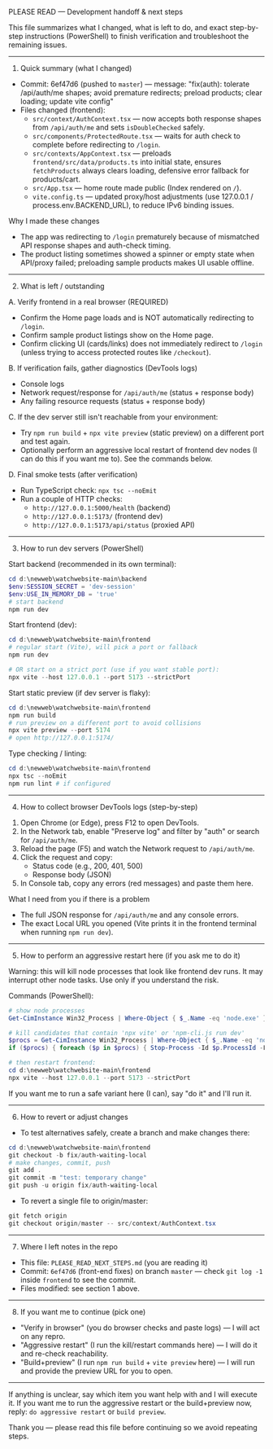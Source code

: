 PLEASE READ — Development handoff & next steps

This file summarizes what I changed, what is left to do, and exact step-by-step instructions (PowerShell) to finish verification and troubleshoot the remaining issues.

---

1) Quick summary (what I changed)

- Commit: 6ef47d6 (pushed to `master`) — message: "fix(auth): tolerate /api/auth/me shapes; avoid premature redirects; preload products; clear loading; update vite config"
- Files changed (frontend):
  - `src/context/AuthContext.tsx` — now accepts both response shapes from `/api/auth/me` and sets `isDoubleChecked` safely.
  - `src/components/ProtectedRoute.tsx` — waits for auth check to complete before redirecting to `/login`.
  - `src/contexts/AppContext.tsx` — preloads `frontend/src/data/products.ts` into initial state, ensures `fetchProducts` always clears loading, defensive error fallback for products/cart.
  - `src/App.tsx` — home route made public (Index rendered on `/`).
  - `vite.config.ts` — updated proxy/host adjustments (use 127.0.0.1 / process.env.BACKEND_URL), to reduce IPv6 binding issues.

Why I made these changes
- The app was redirecting to `/login` prematurely because of mismatched API response shapes and auth-check timing.
- The product listing sometimes showed a spinner or empty state when API/proxy failed; preloading sample products makes UI usable offline.

---

2) What is left / outstanding

A. Verify frontend in a real browser (REQUIRED)
- Confirm the Home page loads and is NOT automatically redirecting to `/login`.
- Confirm sample product listings show on the Home page.
- Confirm clicking UI (cards/links) does not immediately redirect to `/login` (unless trying to access protected routes like `/checkout`).

B. If verification fails, gather diagnostics (DevTools logs)
- Console logs
- Network request/response for `/api/auth/me` (status + response body)
- Any failing resource requests (status + response body)

C. If the dev server still isn't reachable from your environment:
- Try `npm run build` + `npx vite preview` (static preview) on a different port and test again.
- Optionally perform an aggressive local restart of frontend dev nodes (I can do this if you want me to). See the commands below.

D. Final smoke tests (after verification)
- Run TypeScript check: `npx tsc --noEmit`
- Run a couple of HTTP checks:
  - `http://127.0.0.1:5000/health` (backend)
  - `http://127.0.0.1:5173/` (frontend dev)
  - `http://127.0.0.1:5173/api/status` (proxied API)

---

3) How to run dev servers (PowerShell)

Start backend (recommended in its own terminal):

```powershell
cd d:\newweb\watchwebsite-main\backend
$env:SESSION_SECRET = 'dev-session'
$env:USE_IN_MEMORY_DB = 'true'
# start backend
npm run dev
```

Start frontend (dev):

```powershell
cd d:\newweb\watchwebsite-main\frontend
# regular start (Vite), will pick a port or fallback
npm run dev

# OR start on a strict port (use if you want stable port):
npx vite --host 127.0.0.1 --port 5173 --strictPort
```

Start static preview (if dev server is flaky):

```powershell
cd d:\newweb\watchwebsite-main\frontend
npm run build
# run preview on a different port to avoid collisions
npx vite preview --port 5174
# open http://127.0.0.1:5174/
```

Type checking / linting:

```powershell
cd d:\newweb\watchwebsite-main\frontend
npx tsc --noEmit
npm run lint # if configured
```

---

4) How to collect browser DevTools logs (step-by-step)

1. Open Chrome (or Edge), press F12 to open DevTools.
2. In the Network tab, enable "Preserve log" and filter by "auth" or search for `/api/auth/me`.
3. Reload the page (F5) and watch the Network request to `/api/auth/me`.
4. Click the request and copy:
   - Status code (e.g., 200, 401, 500)
   - Response body (JSON)
5. In Console tab, copy any errors (red messages) and paste them here.

What I need from you if there is a problem
- The full JSON response for `/api/auth/me` and any console errors.
- The exact Local URL you opened (Vite prints it in the frontend terminal when running `npm run dev`).

---

5) How to perform an aggressive restart here (if you ask me to do it)

Warning: this will kill node processes that look like frontend dev runs. It may interrupt other node tasks. Use only if you understand the risk.

Commands (PowerShell):

```powershell
# show node processes
Get-CimInstance Win32_Process | Where-Object { $_.Name -eq 'node.exe' } | Select-Object ProcessId,CommandLine | Out-String -Width 200

# kill candidates that contain 'npx vite' or 'npm-cli.js run dev'
$procs = Get-CimInstance Win32_Process | Where-Object { $_.Name -eq 'node.exe' -and ($_.CommandLine -match 'npx vite' -or $_.CommandLine -match 'npm-cli.js run dev') }
if ($procs) { foreach ($p in $procs) { Stop-Process -Id $p.ProcessId -Force } }

# then restart frontend:
cd d:\newweb\watchwebsite-main\frontend
npx vite --host 127.0.0.1 --port 5173 --strictPort
```

If you want me to run a safe variant here (I can), say "do it" and I'll run it.

---

6) How to revert or adjust changes

- To test alternatives safely, create a branch and make changes there:

```powershell
cd d:\newweb\watchwebsite-main\frontend
git checkout -b fix/auth-waiting-local
# make changes, commit, push
git add .
git commit -m "test: temporary change"
git push -u origin fix/auth-waiting-local
```

- To revert a single file to origin/master:

```powershell
git fetch origin
git checkout origin/master -- src/context/AuthContext.tsx
```

---

7) Where I left notes in the repo

- This file: `PLEASE_READ_NEXT_STEPS.md` (you are reading it)
- Commit: `6ef47d6` (front-end fixes) on branch `master` — check `git log -1` inside `frontend` to see the commit.
- Files modified: see section 1 above.

---

8) If you want me to continue (pick one)
- "Verify in browser" (you do browser checks and paste logs) — I will act on any repro.
- "Aggressive restart" (I run the kill/restart commands here) — I will do it and re-check reachability.
- "Build+preview" (I run `npm run build` + `vite preview` here) — I will run and provide the preview URL for you to open.

---

If anything is unclear, say which item you want help with and I will execute it. If you want me to run the aggressive restart or the build+preview now, reply: `do aggressive restart` or `build preview`.

Thank you — please read this file before continuing so we avoid repeating steps.
